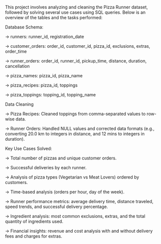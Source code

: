 This project involves analyzing and cleaning the Pizza Runner dataset, followed by solving several use cases using SQL queries. Below is an overview of the tables and the tasks performed:

Database Schema:

-> runners: runner_id, registration_date

-> customer_orders: order_id, customer_id, pizza_id, exclusions, extras, order_time

-> runner_orders: order_id, runner_id, pickup_time, distance, duration, cancellation

-> pizza_names: pizza_id, pizza_name

-> pizza_recipes: pizza_id, toppings

-> pizza_toppings: topping_id, topping_name


Data Cleaning

-> Pizza Recipes: Cleaned toppings from comma-separated values to row-wise data.

-> Runner Orders: Handled NULL values and corrected data formats (e.g., converting 20.0 km to integers in distance, and 12 mins to integers in duration).

Key Use Cases Solved:

-> Total number of pizzas and unique customer orders.

-> Successful deliveries by each runner.

-> Analysis of pizza types (Vegetarian vs Meat Lovers) ordered by customers.

-> Time-based analysis (orders per hour, day of the week).

-> Runner performance metrics: average delivery time, distance traveled, speed trends, and successful delivery percentage.

-> Ingredient analysis: most common exclusions, extras, and the total quantity of ingredients used.

-> Financial insights: revenue and cost analysis with and without delivery fees and charges for extras.

